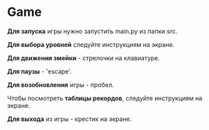 # Game

**Для запуска** игры нужно запустить main.py из папки src.

**Для выбора уровней** следуйте инструкциям на экране.

**Для движения змейки** - стрелочки на клавиатуре.

**Для паузы** - 'escape'.

**Для возобновления** игры - пробел.

Чтобы посмотреть **таблицы рекордов**, следуйте инструкциям на экране.

**Для выхода** из игры - крестик на экране.
